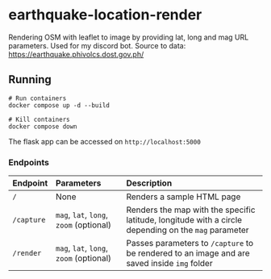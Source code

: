 # earthquake-location-render
Rendering OSM with leaflet to image by providing lat, long and mag URL parameters. Used for my discord bot. Source to data: https://earthquake.phivolcs.dost.gov.ph/

## Running
```
# Run containers
docker compose up -d --build

# Kill containers
docker compose down
```

The flask app can be accessed on `http://localhost:5000`

### Endpoints

| Endpoint | Parameters | Description |
| :-- | :-- | :-- |
| `/` | None | Renders a sample HTML page |
| `/capture` | `mag`, `lat`, `long`, `zoom` (optional) | Renders the map with the specific latitude, longitude with a circle depending on the `mag` parameter |
| `/render` | `mag`, `lat`, `long`, `zoom` (optional) | Passes parameters to `/capture` to be rendered to an image and are saved inside `img` folder |
